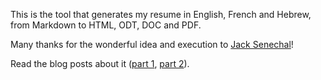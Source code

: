 This is the tool that generates my resume in English, French and Hebrew,
from Markdown to HTML, ODT, DOC and PDF.

Many thanks for the wonderful idea and execution to [Jack Senechal](https://github.com/jacksenechal/resume)!

Read the blog posts about it ([part 1](https://fedidat.com/2018/05/06/150-resume/), [part 2](https://fedidat.com/2018/05/28/210-resume-pt-2/)).